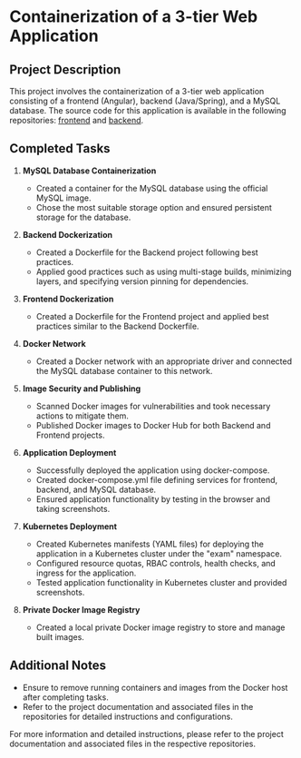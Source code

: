 # Containerization of a 3-tier Web Application

## Project Description
This project involves the containerization of a 3-tier web application consisting of a frontend (Angular), backend (Java/Spring), and a MySQL database. The source code for this application is available in the following repositories: [frontend]([link-to-frontend-repo](https://github.com/bezkoder/angular-16-crud-example)) and [backend]([link-to-backend-repo](https://github.com/bezkoder/spring-boot-data-jpa-mysql)).

## Completed Tasks
1. **MySQL Database Containerization**
   - Created a container for the MySQL database using the official MySQL image.
   - Chose the most suitable storage option and ensured persistent storage for the database.

2. **Backend Dockerization**
   - Created a Dockerfile for the Backend project following best practices.
   - Applied good practices such as using multi-stage builds, minimizing layers, and specifying version pinning for dependencies.

3. **Frontend Dockerization**
   - Created a Dockerfile for the Frontend project and applied best practices similar to the Backend Dockerfile.

4. **Docker Network**
   - Created a Docker network with an appropriate driver and connected the MySQL database container to this network.

5. **Image Security and Publishing**
   - Scanned Docker images for vulnerabilities and took necessary actions to mitigate them.
   - Published Docker images to Docker Hub for both Backend and Frontend projects.

6. **Application Deployment**
   - Successfully deployed the application using docker-compose.
   - Created docker-compose.yml file defining services for frontend, backend, and MySQL database.
   - Ensured application functionality by testing in the browser and taking screenshots.

7. **Kubernetes Deployment**
   - Created Kubernetes manifests (YAML files) for deploying the application in a Kubernetes cluster under the "exam" namespace.
   - Configured resource quotas, RBAC controls, health checks, and ingress for the application.
   - Tested application functionality in Kubernetes cluster and provided screenshots.

8. **Private Docker Image Registry**
   - Created a local private Docker image registry to store and manage built images.

## Additional Notes
- Ensure to remove running containers and images from the Docker host after completing tasks.
- Refer to the project documentation and associated files in the repositories for detailed instructions and configurations.

For more information and detailed instructions, please refer to the project documentation and associated files in the respective repositories.
